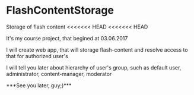 # FlashContentStorage
Storage of flash content
<<<<<<< HEAD
<<<<<<< HEAD
<p>It's my course project, that begined at 03.06.2017</p>
<p>I will create web app, that will storage flash-content and resolve access to that for authorized user's</p>
<p>I will tell you later about hierarchy of user's group, such as default user, administrator, content-manager, moderator</p>
<p>***See you later, guy;)***</p>
